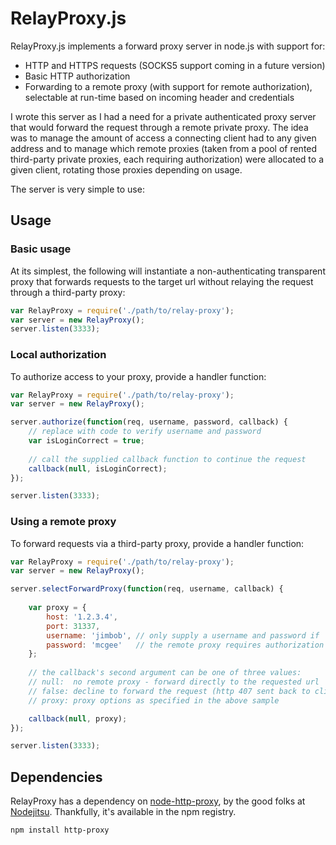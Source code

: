 RelayProxy.js
=============

RelayProxy.js implements a forward proxy server in node.js with support for:

- HTTP and HTTPS requests (SOCKS5 support coming in a future version)
- Basic HTTP authorization
- Forwarding to a remote proxy (with support for remote authorization),
  selectable at run-time based on incoming header and credentials

I wrote this server as I had a need for a private authenticated proxy server
that would forward the request through a remote private proxy. The idea was to
manage the amount of access a connecting client had to any given address and to
manage which remote proxies (taken from a pool of rented third-party private
proxies, each requiring authorization) were allocated to a given client,
rotating those proxies depending on usage.

The server is very simple to use:

## Usage
### Basic usage

At its simplest, the following will instantiate a non-authenticating transparent
proxy that forwards requests to the target url without relaying the request
through a third-party proxy:

```js
var RelayProxy = require('./path/to/relay-proxy');
var server = new RelayProxy();
server.listen(3333);
```

### Local authorization

To authorize access to your proxy, provide a handler function:

```js
var RelayProxy = require('./path/to/relay-proxy');
var server = new RelayProxy();

server.authorize(function(req, username, password, callback) {
    // replace with code to verify username and password
    var isLoginCorrect = true;
    
    // call the supplied callback function to continue the request
    callback(null, isLoginCorrect);
});

server.listen(3333);
```

### Using a remote proxy

To forward requests via a third-party proxy, provide a handler function:

```js
var RelayProxy = require('./path/to/relay-proxy');
var server = new RelayProxy();

server.selectForwardProxy(function(req, username, callback) {
    
    var proxy = {
        host: '1.2.3.4',
        port: 31337,
        username: 'jimbob', // only supply a username and password if
        password: 'mcgee'   // the remote proxy requires authorization
    };
    
    // the callback's second argument can be one of three values:
    // null:  no remote proxy - forward directly to the requested url
    // false: decline to forward the request (http 407 sent back to client)
    // proxy: proxy options as specified in the above sample

    callback(null, proxy);
});

server.listen(3333);
```

## Dependencies

RelayProxy has a dependency on [node-http-proxy][1], by the good folks at
[Nodejitsu][2]. Thankfully, it's available in the npm registry.

    npm install http-proxy

[1]: https://github.com/nodejitsu/node-http-proxy/
[2]: http://www.nodejitsu.com/